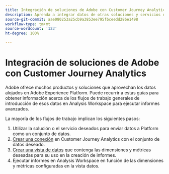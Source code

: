 ```yaml
---
title: Integración de soluciones de Adobe con Customer Journey Analytics
description: Aprenda a integrar datos de otras soluciones y servicios de Adobe.
source-git-commit: aae080253a25cb9a3853ee795fbceedd286e1498
workflow-type: tm+mt
source-wordcount: '123'
ht-degree: 100%

---
```



# Integración de soluciones de Adobe con Customer Journey Analytics

Adobe ofrece muchos productos y soluciones que aprovechan los datos alojados en Adobe Experience Platform. Puede recurrir a estas guías para obtener información acerca de los flujos de trabajo generales de introducción de esos datos en Analysis Workspace para ejecutar informes avanzados.

La mayoría de los flujos de trabajo implican los siguientes pasos:

1. Utilizar la solución o el servicio deseados para enviar datos a Platform como un conjunto de datos.
2. [Crear una conexión](/help/connections/create-connection.md) en Customer Journey Analytics con el conjunto de datos deseado.
3. [Crear una vista de datos](/help/data-views/create-dataview.md) que contenga las dimensiones y métricas deseadas para su uso en la creación de informes.
4. Ejecutar informes en Analysis Workspace en función de las dimensiones y métricas configuradas en la vista datos.

